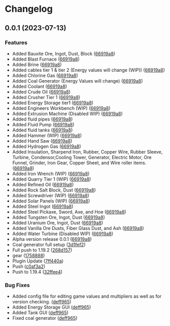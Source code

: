 # Changelog

## 0.0.1 (2023-07-13)


### Features

* Added Bauxite Ore, Ingot, Dust, Block ([66919a8](https://github.com/SirStig/Elec_tronics/commit/66919a8a570fcb95bef2a40e789207d41e152bd0))
* Added Blast Furnace ([66919a8](https://github.com/SirStig/Elec_tronics/commit/66919a8a570fcb95bef2a40e789207d41e152bd0))
* Added Brine ([66919a8](https://github.com/SirStig/Elec_tronics/commit/66919a8a570fcb95bef2a40e789207d41e152bd0))
* Added cables tier 1 & tier 2 (Energy values will change (WIP)) ([66919a8](https://github.com/SirStig/Elec_tronics/commit/66919a8a570fcb95bef2a40e789207d41e152bd0))
* Added Chlorine Gas ([66919a8](https://github.com/SirStig/Elec_tronics/commit/66919a8a570fcb95bef2a40e789207d41e152bd0))
* Added Coal Generator (Energy Values will change) ([66919a8](https://github.com/SirStig/Elec_tronics/commit/66919a8a570fcb95bef2a40e789207d41e152bd0))
* Added Coolant ([66919a8](https://github.com/SirStig/Elec_tronics/commit/66919a8a570fcb95bef2a40e789207d41e152bd0))
* Added Crude Oil ([66919a8](https://github.com/SirStig/Elec_tronics/commit/66919a8a570fcb95bef2a40e789207d41e152bd0))
* Added Crusher Tier 1 ([66919a8](https://github.com/SirStig/Elec_tronics/commit/66919a8a570fcb95bef2a40e789207d41e152bd0))
* Added Energy Storage tier1 ([66919a8](https://github.com/SirStig/Elec_tronics/commit/66919a8a570fcb95bef2a40e789207d41e152bd0))
* Added Engineers Workbench (WIP) ([66919a8](https://github.com/SirStig/Elec_tronics/commit/66919a8a570fcb95bef2a40e789207d41e152bd0))
* Added Extrusion Machine (Disabled WIP) ([66919a8](https://github.com/SirStig/Elec_tronics/commit/66919a8a570fcb95bef2a40e789207d41e152bd0))
* Added fluid pipes ([66919a8](https://github.com/SirStig/Elec_tronics/commit/66919a8a570fcb95bef2a40e789207d41e152bd0))
* Added Fluid Pump ([66919a8](https://github.com/SirStig/Elec_tronics/commit/66919a8a570fcb95bef2a40e789207d41e152bd0))
* Added fluid tanks ([66919a8](https://github.com/SirStig/Elec_tronics/commit/66919a8a570fcb95bef2a40e789207d41e152bd0))
* Added Hammer (WIP) ([66919a8](https://github.com/SirStig/Elec_tronics/commit/66919a8a570fcb95bef2a40e789207d41e152bd0))
* Added Hand Saw ([66919a8](https://github.com/SirStig/Elec_tronics/commit/66919a8a570fcb95bef2a40e789207d41e152bd0))
* Added Hydrogen Gas ([66919a8](https://github.com/SirStig/Elec_tronics/commit/66919a8a570fcb95bef2a40e789207d41e152bd0))
* Added Insulation, Sharpend Iron, Rubber, Copper Wire, Rubber Sleeve, Turbine, Condensor,Cooling Tower, Generator, Electric Motor, Ore Funnel, Grinder, Iron Gear, Copper Sheet, and Wire roller items. ([66919a8](https://github.com/SirStig/Elec_tronics/commit/66919a8a570fcb95bef2a40e789207d41e152bd0))
* Added Iron Wrench (WIP) ([66919a8](https://github.com/SirStig/Elec_tronics/commit/66919a8a570fcb95bef2a40e789207d41e152bd0))
* Added Quarry Tier 1 (WIP) ([66919a8](https://github.com/SirStig/Elec_tronics/commit/66919a8a570fcb95bef2a40e789207d41e152bd0))
* Added Refined Oil ([66919a8](https://github.com/SirStig/Elec_tronics/commit/66919a8a570fcb95bef2a40e789207d41e152bd0))
* Added Rock Salt Block, Dust ([66919a8](https://github.com/SirStig/Elec_tronics/commit/66919a8a570fcb95bef2a40e789207d41e152bd0))
* Added Screwdriver (WIP) ([66919a8](https://github.com/SirStig/Elec_tronics/commit/66919a8a570fcb95bef2a40e789207d41e152bd0))
* Added Solar Panels (WIP) ([66919a8](https://github.com/SirStig/Elec_tronics/commit/66919a8a570fcb95bef2a40e789207d41e152bd0))
* Added Steel Ingot ([66919a8](https://github.com/SirStig/Elec_tronics/commit/66919a8a570fcb95bef2a40e789207d41e152bd0))
* Added Steel Pickaxe, Sword, Axe, and Hoe ([66919a8](https://github.com/SirStig/Elec_tronics/commit/66919a8a570fcb95bef2a40e789207d41e152bd0))
* Added Tungsten Ore, Ingot, Dust ([66919a8](https://github.com/SirStig/Elec_tronics/commit/66919a8a570fcb95bef2a40e789207d41e152bd0))
* Added Uranium Ore, Ingot, Dust ([66919a8](https://github.com/SirStig/Elec_tronics/commit/66919a8a570fcb95bef2a40e789207d41e152bd0))
* Added Vanilla Ore Dusts, Fiber Glass Dust, and Ash ([66919a8](https://github.com/SirStig/Elec_tronics/commit/66919a8a570fcb95bef2a40e789207d41e152bd0))
* Added Water Turbine (Disabled WIP) ([66919a8](https://github.com/SirStig/Elec_tronics/commit/66919a8a570fcb95bef2a40e789207d41e152bd0))
* Alpha version release 0.0.1 ([66919a8](https://github.com/SirStig/Elec_tronics/commit/66919a8a570fcb95bef2a40e789207d41e152bd0))
* Coal generator full setup ([3d1fef2](https://github.com/SirStig/Elec_tronics/commit/3d1fef2d56c307258bfc11fc507e5dc24b9d409c))
* Full push to 1.19.2 ([268d157](https://github.com/SirStig/Elec_tronics/commit/268d1576c699cfddc8daa20d0223dc5ab869f99b))
* gear ([1758888](https://github.com/SirStig/Elec_tronics/commit/1758888b8f2f424ee5e62f714f0f49931dd4e856))
* Plugin Update ([7ff440a](https://github.com/SirStig/Elec_tronics/commit/7ff440aab7c31124e180e264e53fbea2d481d501))
* Push ([c0af3a2](https://github.com/SirStig/Elec_tronics/commit/c0af3a2c2a25d4912c1e1d9a898927a416deaec8))
* Push to 1.19.4 ([32ffee4](https://github.com/SirStig/Elec_tronics/commit/32ffee424a654b2e66e5e9eca1ff1b009af87b3d))


### Bug Fixes

* Added config file for editing game values and multipliers as well as for version checking. ([deff965](https://github.com/SirStig/Elec_tronics/commit/deff965580562110a9c3877c9afbdbcefefb388f))
* Added Energy Storage GUI ([deff965](https://github.com/SirStig/Elec_tronics/commit/deff965580562110a9c3877c9afbdbcefefb388f))
* Added Tank GUI ([deff965](https://github.com/SirStig/Elec_tronics/commit/deff965580562110a9c3877c9afbdbcefefb388f))
* Fixed coal generator ([deff965](https://github.com/SirStig/Elec_tronics/commit/deff965580562110a9c3877c9afbdbcefefb388f))
